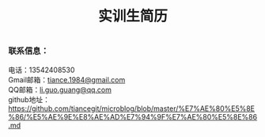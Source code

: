 
<h1 style="text-align:center">实训生简历 <h1>

<h3>联系信息：</h3>

电话：13542408530  
Gmail邮箱：tiance.1984@gmail.com  
QQ邮箱：li.guo.guang@qq.com  
github地址：https://github.com/tiancegit/microblog/blob/master/%E7%AE%80%E5%8E%86/%E5%AE%9E%E8%AE%AD%E7%94%9F%E7%AE%80%E5%8E%86.md